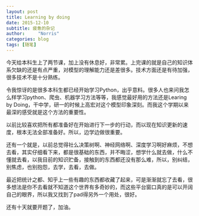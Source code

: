 ```yaml
---
layout: post
title: Learning by doing
date: 2015-12-10
subtitle: 疲惫的杂记
author:     "Norris"
categories: blog
tags: [随笔]
---
```


今天给本科生上了两节课，加上没有休息好，非常累。上完课的就是自己的知识体系欠缺的还是有点严重，对模型的理解能力还是差很多。技术方面还是有待加强，很多技术不是十分熟练。

令我惊讶的是很多本科生都已经开始学习Python，出乎意料。很多人也来问我怎么样学习python、爬虫、机器学习方法等等，我感觉最好用的方法还是Learing by Doing，干中学，研一的时候上高宏对这个模型印象深刻。而我这个学期以来最深的感受就是这个方法的重要性。

以前比较喜欢把所有都准备好在开始进行下一步的行动，而以现在知识更新的速度，根本无法全部准备好。所以，边学边做很重要。

还有一个就是，以前总觉得社么决策树啊、神经网络啊、深度学习啊好麻烦，不想去看，其实仔细看下来，都是很基础的东西，并不晦涩，想学什么就去做，什么不懂就去看，以我目前的知识贮备，接触到的东西都还没有那么难，所以，别纠结，别焦虑，也别抱怨，去学，去看，去做。

最近把统计之都、知乎上一些有趣的东西都收藏了起来，可是渐渐就忘了去看，很多想法是你不去看就不知道这个世界有多奇妙的，而这些平台窗口真的是可以开阔自己的眼界，所以我又找到了pad得另外一个用处，很好。

还有十天就要开题了，加油。